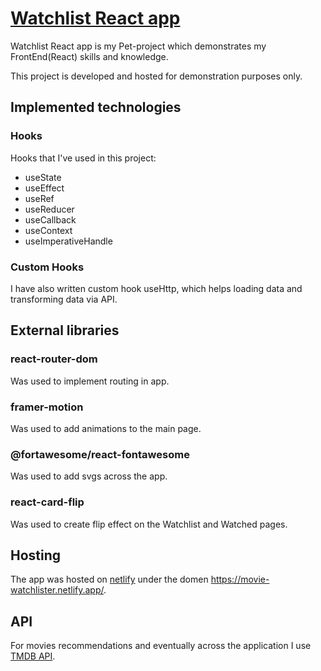 # [Watchlist React app](https://movie-watchlister.netlify.app/)

Watchlist React app is my Pet-project which demonstrates my FrontEnd(React) skills and knowledge.

This project is developed and hosted for demonstration purposes only. 

## Implemented technologies

### Hooks

Hooks that I've used in this project:

- useState
- useEffect
- useRef
- useReducer
- useCallback
- useContext
- useImperativeHandle

### Custom Hooks

I have also written custom hook useHttp, which helps loading data and transforming data via API.

## External libraries

### react-router-dom

Was used to implement routing in app.

### framer-motion

Was used to add animations to the main page.

### @fortawesome/react-fontawesome

Was used to add svgs across the app.

### react-card-flip

Was used to create flip effect on the Watchlist and Watched pages.

## Hosting

The app was hosted on [netlify](https://www.netlify.com/) under the domen https://movie-watchlister.netlify.app/.

## API

For movies recommendations and eventually across the application I use [TMDB API](https://www.themoviedb.org/).
